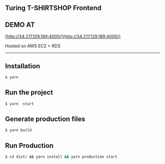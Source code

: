 ## Turing T-SHIRTSHOP Frontend

## DEMO AT
[http://34.217.129.189:4000/](http://34.217.129.189:4000/)

Hosted on AWS EC2  +  RDS
           

----
## Installation
```bash
$ yarn 
```
## Run the project
```bash
$ yarn  start
``` 

## Generate production files
```bash
$ yarn build
```

## Run Production
```bash
$ cd dist/ && yarn install && yarn production start
```
